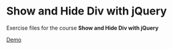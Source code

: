 # Show and Hide Div with jQuery

Exercise files for the course **Show and Hide Div with jQuery**

[Demo](http://jquery-show-hide-2.ssdtutorials.com/)
